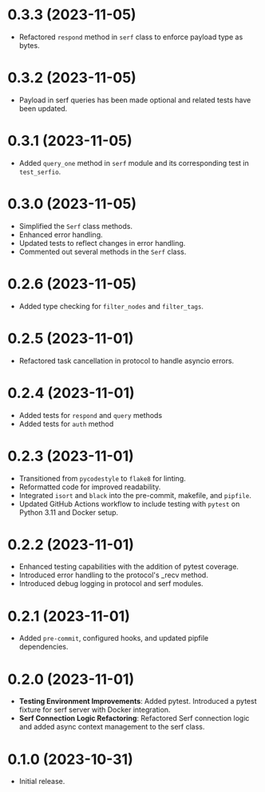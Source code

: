 # 0.3.3 (2023-11-05)

-  Refactored `respond` method in `serf` class to enforce payload type as bytes.

# 0.3.2 (2023-11-05)

-  Payload in serf queries has been made optional and related tests have been updated.

# 0.3.1 (2023-11-05)

-  Added `query_one` method in `serf` module and its corresponding test in `test_serfio`.

# 0.3.0 (2023-11-05)

-  Simplified the `Serf` class methods.
-  Enhanced error handling.
-  Updated tests to reflect changes in error handling.
-  Commented out several methods in the `Serf` class.

# 0.2.6 (2023-11-05)

-  Added type checking for `filter_nodes` and `filter_tags`.

# 0.2.5 (2023-11-01)

-  Refactored task cancellation in protocol to handle asyncio errors.

# 0.2.4 (2023-11-01)

-  Added tests for `respond` and `query` methods
-  Added tests for `auth` method

# 0.2.3 (2023-11-01)

-  Transitioned from `pycodestyle` to `flake8` for linting.
-  Reformatted code for improved readability.
-  Integrated `isort` and `black` into the pre-commit, makefile, and `pipfile`.
-  Updated GitHub Actions workflow to include testing with `pytest` on Python 3.11 and Docker setup.

# 0.2.2 (2023-11-01)

-  Enhanced testing capabilities with the addition of pytest coverage.
-  Introduced error handling to the protocol's _recv method.
-  Introduced debug logging in protocol and serf modules.

# 0.2.1 (2023-11-01)

-  Added `pre-commit`, configured hooks, and updated pipfile dependencies.

# 0.2.0 (2023-11-01)

-  **Testing Environment Improvements**: Added pytest. Introduced a pytest fixture for serf server with Docker integration.
-  **Serf Connection Logic Refactoring**: Refactored Serf connection logic and added async context management to the serf class.

# 0.1.0 (2023-10-31)

-  Initial release.
